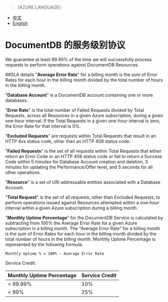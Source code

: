<properties
	pageTitle=""
    description=""
    services=""
    documentationCenter=""
    authors=""
    manager=""
    editor=""
    tags=""/>

<tags ms.service="legal" ms.date="08/2016" wacn.date="08/2016" wacn.lang="en"/>

> [AZURE.LANGUAGE]
- [中文](/support/sla/documentdb/)
- [English](/support/sla/documentdb-en/)
# DocumentDB 的服务级别协议

We guarantee at least 99.99% of the time we will successfully process requests to perform operations against DocumentDB Resources.

##SLA details 
"**Average Error Rate**" for a billing month is the sum of Error Rates for each hour in the billing month divided by the total number of hours in the billing month.

"**Database Account**" is a DocumentDB account containing one or more databases.

"**Error Rate**" is the total number of Failed Requests divided by Total Requests, across all Resources in a given Azure subscription, during a given one-hour interval. If the Total Requests in a given one-hour interval is zero, the Error Rate for that interval is 0%.

"**Excluded Requests**" are requests within Total Requests that result in an HTTP 4xx status code, other than an HTTP 408 status code.

"**Failed Requests**" is the set of all requests within Total Requests that either return an Error Code or an HTTP 408 status code or fail to return a Success Code within 5 minutes for Database Account creation and deletion, 3 minutes for updating the Performance/Offer level, and 5 seconds for all other operations.

"**Resource**" is a set of URI addressable entities associated with a Database Account.

"**Total Request**" is the set of all requests, other than Excluded Requests, to perform operations issued against Resources attempted within a one-hour interval within a given Azure subscription during a billing month.

"**Monthly Uptime Percentage**" for the DocumentDB Service is calculated by subtracting from 100% the Average Error Rate for a given Azure subscription in a billing month. The "Average Error Rate" for a billing month is the sum of Error Rates for each hour in the billing month divided by the total number of hours in the billing month. Monthly Uptime Percentage is represented by the following formula:

	Monthly Uptime % = 100% - Average Error Rate

Service Credit:

Monthly Uptime Percentage |	Service Credit  
---|---  
< 99.99% | 10%  
< 99% |	25%

